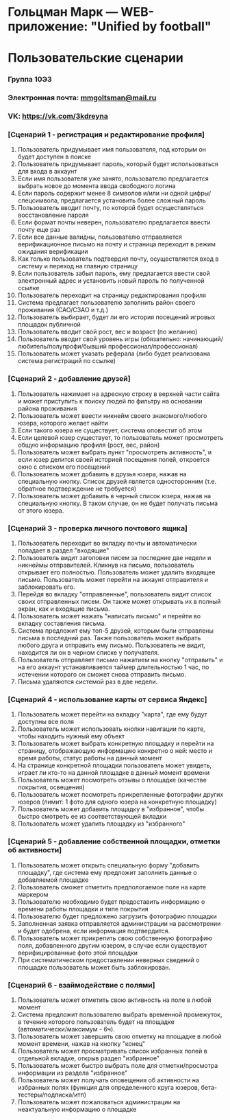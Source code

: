 # Гольцман Марк — WEB-приложение: "Unified by football"
# Пользовательские сценарии

### Группа 10Э3
### Электронная почта: mmgoltsman@mail.ru
### VK: https://vk.com/3kdreyna

### [Сценарий 1 - регистрация и редактирование профиля]
1. Пользователь придумывает имя пользователя, под которым он будет доступен в поиске
2. Пользователь придумывает пароль, который будет использоваться для входа в аккаунт
3. Если имя пользователя уже занято, пользователю предлагается выбрать новое до момента ввода свободного логина
4. Если пароль содержит менее 8 символов и/или ни одной цифры/спецсимвола, предлагается установить более сложный пароль
5. Пользователь вводит почту, по которой будет осуществляться восстановление пароля
6. Если формат почты неверен, пользователю предлагается ввести почту еще раз
7. Если все данные валидны, пользователю отправляется верификационное письмо на почту и страница переходит в режим ожидания верификации
8. Как только пользователь подтвердил почту, осуществляется вход в систему и переход на главную страницу
9. Если пользователь забыл пароль, ему предлагается ввести свой электронный адрес и установить новый пароль по полученной ссылке
10. Пользователь переходит на страницу редактирования профиля
11. Система предлагает пользователю заполнить район своего проживания (САО/СЗАО и т.д.)
12. Пользователь выбирает, будет ли его история посещений игровых площадок публичной
13. Пользователь вводит свой рост, вес и возраст (по желанию)
14. Пользователь вводит свой уровень игры (обязательно: начинающий/любитель/полупрофи/бывший профессионал/профессионал)
15. Пользователь может указать реферала (либо будет реализована система регистраций по ссылке)

### [Сценарий 2 - добавление друзей]
1. Пользователь нажимает на адресную строку в верхней части сайта и может приступить к поиску людей по фильтру на основании района проживания
2. Пользователь может ввести никнейм своего знакомого/любого юзера, которого желает найти
3. Если такого юзера не существует, система оповестит об этом 
4. Если целевой юзер существует, то пользователь может просмотреть общую информацию профиля (рост, вес, район)
5. Пользователь может выбрать пункт "просмотреть активность", и если юзер делится своей историей посещения полей, откроется окно с списком его посещений
6. Пользователь может добавить в друзья юзера, нажав на специальную кнопку. Список друзей является односторонним (т.е. обратное подтверждение не требуется)
7. Пользователь может добавить в черный список юзера, нажав на специальную кнопку. В таком случае, он не будет получать письма от этого юзера.

### [Сценарий 3 - проверка личного почтового ящика]
1. Пользователь переходит во вкладку почты и автоматически попадает в раздел "входящие"
2. Пользователь видит заголовки писем за последние две недели и никнеймы отправителей. Кликнув на письмо, пользователь открывает его полностью. Пользователь может удалить входящее письмо. Пользователь может перейти на аккаунт отправителя и заблокировать его.
3. Перейдя во вкладку "отправленные", пользователь видит список своих отправленных писем. Он также может открывать их в полный экран, как и входящие письма.
4. Пользователь может нажать "написать письмо" и перейти во вкладку составления письма.
5. Система предложит ему топ-5 друзей, которым были отправлены письма в последний раз. Также пользователь может выбрать любого друга и отправить ему письмо. Пользователь не видит, находится ли он в черном списке у получателя.
6. Пользователь отправляет письмо нажатием на кнопку "отправить" и на его аккаунт устанавливается таймер длительностью 1 час, по истечении которого он сможет снова отправить письмо.
7. Письма удаляются системой раз в две недели.

### [Сценарий 4 - использование карты от сервиса Яндекс]
1. Пользователь может перейти на вкладку "карта", где ему будут доступны все поля
2. Пользователь может использовать кнопки навигации по карте, чтобы находить нужный ему объект
3. Пользователь может выбрать конкретную площадку и перейти на страницу, отображающую информацию конкретно о ней: место и время работы, статус работы на данный момент
4. На странице конкретной площадки пользователь может увидеть, играет ли кто-то на данной площадке в данный момент времени
5. Пользователь может посмотреть отзывы о площадке (качестве покрытия, освещения)
6. Пользователь может посмотреть прикрепленные фотографии других юзеров (лимит: 1 фото для одного юзера на конкретную площадку)
7. Пользователь может добавить площадку в "избранное", чтобы быстро смотреть ее из соответствующей вкладки
8. Пользователь может удалить площадку из "избранного"

### [Сценарий 5 - добавление собственной площадки, отметки об активности]
1. Пользователь может открыть специальную форму "добавить площадку", где система ему предложит заполнить данные о добавляемой площадке
2. Пользователь сможет отметить предпологаемое поле на карте маркером
3. Пользователю необходимо будет предоставить информацию о времени работы площадки и типе покрытия
4. Пользователю будет предложено загрузить фотографию площадки
5. Заполненная заявка отправляется администрации на рассмотрении и будет одобрена, если информация подтвердится.
6. Пользователь может прикрепить свою собственную фотографию поля, добавленного другим юзером, в случае если существуют верифицированные фото этой площадки
7. При систематическом предоставлении неверных сведений о площадке пользователь может быть заблокирован.

### [Сценарий 6 - взаймодействие с полями]
1. Пользователь может отметить свою активность на поле в любой момент
2. Система предложит пользователю выбрать временной промежуток, в течение которого пользователь будет на площадке (автоматически/максимум - 6ч).
3. Пользователь может завершить свою отметку на площадке в любой момент времени, нажав на кнопку "конец"
4. Пользователь может просматривать список избранных полей в отдельной вкладке, открыв раздел "избранное"
5. Пользователь может быстро выбрать поле для отметки/просмотра информации из раздела "избранное"
6. Пользователь может получать оповещения об активности на избранных полях (функция для определенного круга юзеров, бета-тестеры/подписка/итп)
7. Пользователь может пожаловаться администрации на неактуальную информацию о площадке
